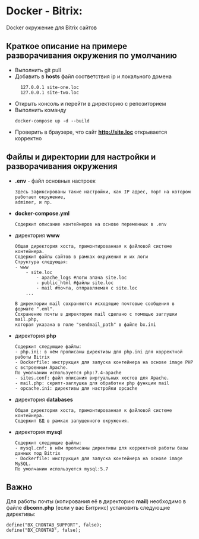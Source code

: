# Docker - Bitrix:

Docker окружение для Bitrix сайтов

## Краткое описание на примере разворачивания окружения по умолчанию

- Выполнить git pull
- Добавить в **hosts** файл соответствия ip и локального домена
  ```
    127.0.0.1 site-one.loc
    127.0.0.1 site-two.loc
  ```
- Открыть консоль и перейти в директорию с репозиторием
- Выполнить команду
    ```
    docker-compose up -d --build
    ```
- Проверить в браузере, что сайт **http://site.loc** открывается корректно

## Файлы и директории для настройки и разворачивания окружения
- **.env** - файл основных настроек
    ```
    Здесь зафиксированы такие настройки, как IP адрес, порт на котором работает окружение,
    adminer, и пр.
    ```
- **docker-compose.yml**
    ```
    Содержит описание контейнеров на основе переменных в .env
    ```
- директория **www**
    ```
    Общая директория хоста, примонтированная к файловой системе контейнера.
    Содержит файлы сайтов в рамках окружения и их логи
    Структура следующая:
    - www
        - site.loc
            - apache_logs #логи апача site.loc
            - public_html #файлы site.loc
            - mail #почта, отправляемая с site.loc
        ...
    
    В директории mail сохраняются исходящие почтовые сообщения в формате ".eml".
    Сохранение почты в директорию mail сделано с помощью заглушки mail.php, 
    которая указана в поле "sendmail_path" в файле bx.ini
    ``` 
- директория **php**
    ```
    Содержит следующие файлы:
    - php.ini: в нём прописаны директивы для php.ini для корректной работы Bitrix
    - Dockerfile: инструкция для запуска контейнера на основе image PHP с встроенным Apache.
    По умолчанию используется php:7.4-apache
    - sites.conf: файл описания виртуальных хостов для Apache.
    - mail.php: скрипт-заглушка для обработки php функции mail
    - opcache.ini: директивы для настройки opcache
    ```
- директория **databases**
    ```
    Общая директория хоста, примонтированная к файловой системе контейнера.
    Содержит БД в рамках запущенного окружения.
    ```
- директория **mysql**
    ```
    Содержит следующие файлы:
    - mysql.cnf: в нём прописаны директивы для корректной работы базы данных под Bitrix
    - Dockerfile: инструкция для запуска контейнера на основе image MySQL.
    По умолчанию используется mysql:5.7
    ```    
## Важно
Для работы почты (копирования её в директорию **mail**) необходимо в файле **dbconn.php** (если у вас Битрикс)
установить следующие директивы:
```
define("BX_CRONTAB_SUPPORT", false);
define("BX_CRONTAB", false);
```